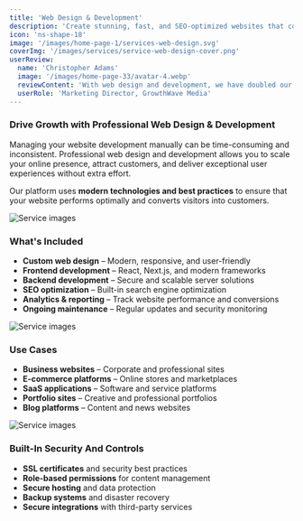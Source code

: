 ```yaml
---
title: 'Web Design & Development'
description: 'Create stunning, fast, and SEO-optimized websites that convert visitors into customers.'
icon: 'ns-shape-18'
image: '/images/home-page-1/services-web-design.svg'
coverImg: '/images/services/service-web-design-cover.png'
userReview:
  name: 'Christopher Adams'
  image: '/images/home-page-33/avatar-4.webp'
  reviewContent: 'With web design and development, we have doubled our online presence while cutting development time in half. It has become a vital part of our growth strategy.'
  userRole: 'Marketing Director, GrowthWave Media'
---
```


### Drive Growth with Professional Web Design & Development

Managing your website development manually can be time-consuming and inconsistent. Professional web design and development allows you to scale your online presence, attract customers, and deliver exceptional user experiences without extra effort.

Our platform uses **modern technologies and best practices** to ensure that your website performs optimally and converts visitors into customers.

![Service images](/images/services/service-details-1.png)

### What's Included

- **Custom web design** – Modern, responsive, and user-friendly
- **Frontend development** – React, Next.js, and modern frameworks
- **Backend development** – Secure and scalable server solutions
- **SEO optimization** – Built-in search engine optimization
- **Analytics & reporting** – Track website performance and conversions
- **Ongoing maintenance** – Regular updates and security monitoring

![Service images](/images/services/service-details-2.png)

### Use Cases

- **Business websites** – Corporate and professional sites
- **E-commerce platforms** – Online stores and marketplaces
- **SaaS applications** – Software and service platforms
- **Portfolio sites** – Creative and professional portfolios
- **Blog platforms** – Content and news websites

![Service images](/images/services/service-details-3.jpg)

### Built-In Security And Controls

- **SSL certificates** and security best practices
- **Role-based permissions** for content management
- **Secure hosting** and data protection
- **Backup systems** and disaster recovery
- **Secure integrations** with third-party services

